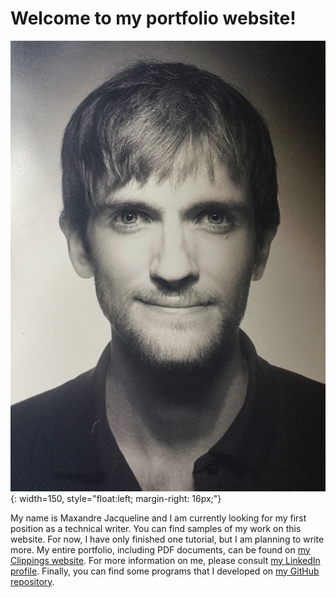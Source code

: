 # Welcome to my portfolio website!

![A picture of me.][picture_of_me]{: width=150, style="float:left; margin-right: 16px;"}

My name is Maxandre Jacqueline and I am currently looking for my first position as a technical writer. You can find samples of my work on this website. For now, I have only finished one tutorial, but I am planning to write more. My entire portfolio, including PDF documents, can be found on [my Clippings website][Clippings_portfolio]. For more information on me, please consult [my LinkedIn profile][LinkedIn_profile]. Finally, you can find some programs that I developed on [my GitHub repository][GitHub_repository].




[picture_of_me]: ./resources/images/picture_of_me.jpg

[Clippings_portfolio]: https://www.clippings.me/maxandre
[LinkedIn_profile]: https://www.linkedin.com/in/maxandre-jacqueline-8b730648/
[GitHub_repository]: https://github.com/MaxandreJ

